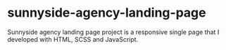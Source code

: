 # sunnyside-agency-landing-page
Sunnyside agency landing page project is a responsive single page that I developed with HTML, SCSS and JavaScript.

